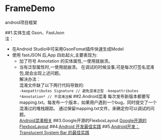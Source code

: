 # FrameDemo
android项目框架


##1.实体生成
Gson、FastJson<br/>
注：
   + 在Android Studio中可采用GsonFomat插件快速生成Model
   + 使用 fastJSON 后,App 四处起火,主要表现为: 
      + 加了符号 Annotation 的实体属性,一使用就崩溃。 
      + 当有泛型属性时,一使用就崩溃。
    在调试的时候没事,可是每次打签名混淆包,就会出现上述问题。<br/>
    解决办法：<br/>
    混淆文件缺了以下两行代码导致的:<br/>
    ```
    -keepattributes Signature // 避免混淆泛型
    -keepattributes *Annotation* // 不混淆注解
    ```
##2.Android混淆
每次发布新版本都要写 mapping.txt。每发布一个版本，如果用户遇到一个bug，同时提交了一个混淆过的堆栈跟踪。 通过保留mapping.txt文件，来确定你可以调试的问题。<br/>
[Android混淆相关](http://www.jianshu.com/p/6a9247829b92)
##3.Google开源的FlexboxLayout
[Google开源的FlexboxLayout](https://zhuanlan.zhihu.com/p/20908345)
##4.[Android 开发最佳实践](https://github.com/futurice/android-best-practices)
##5.[Android开发：Translucent System Bar 的最佳实践](http://www.jianshu.com/p/0acc12c29c1b)
